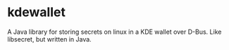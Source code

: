 # kdewallet
A Java library for storing secrets on linux in a KDE wallet over D-Bus. Like libsecret, but written in Java.
